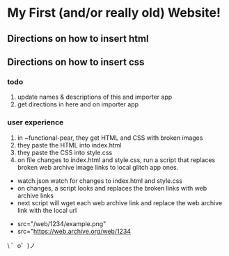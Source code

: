 My First (and/or really old) Website!
=================

## Directions on how to insert html

## Directions on how to insert css



### todo

1. update names & descriptions of this and importer app
2. get directions in here and on importer app


### user experience

1. in ~functional-pear, they get HTML and CSS with broken images
2. they paste the HTML into index.html
3. they paste the CSS into style.css
4. on file changes to index.html and style.css, run a script that replaces broken web archive image links to local glitch app ones.

  - watch.json watch for changes to index.html and style.css
  - on changes, a script looks and replaces the broken links with web archive links
  - next script will wget each web archive link and replace the web archive link with the local url
  
  
  * src="/web/1234/example.png"
  * src="https://web.archive.org/web/1234

\ ゜o゜)ノ
